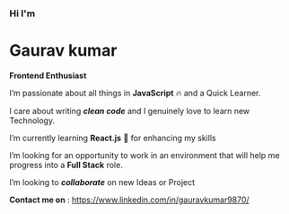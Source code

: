 ### Hi I'm
# Gaurav kumar 
**Frontend Enthusiast**

I’m passionate about all things in **JavaScript** 🔥 and a Quick Learner. 

I care about writing ***clean code*** and I genuinely love to learn new Technology.

I’m currently learning **React.js** 💖 for enhancing my skills

I’m looking for an opportunity to work in an environment that will help me progress into a **Full Stack** role.

I’m looking to ***collaborate*** on new Ideas or Project

**Contact me on** : 
https://www.linkedin.com/in/gauravkumar9870/
